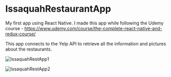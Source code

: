 # IssaquahRestaurantApp
My first app using React Native.
I made this app while following the Udemy course - https://www.udemy.com/course/the-complete-react-native-and-redux-course/

This app connects to the Yelp API to retrieve all the information and pictures about the restaurants.



![IssaquahRestApp1](https://user-images.githubusercontent.com/66842621/110261139-d5c6d680-7f63-11eb-82b4-5b778e9d1fa4.PNG)



![IssaquahRestApp2](https://user-images.githubusercontent.com/66842621/110261141-d6f80380-7f63-11eb-8c00-bee3b345a638.PNG)

